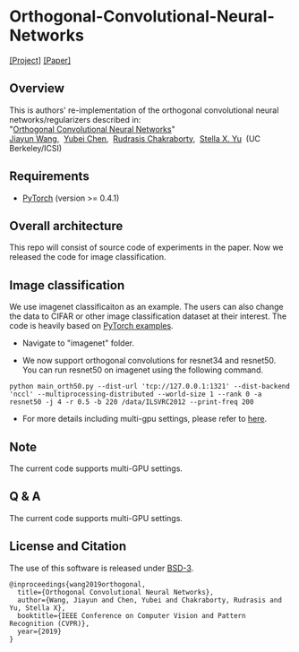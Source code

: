 # Orthogonal-Convolutional-Neural-Networks
[[Project]](http://pwang.pw/ocnn.html) [[Paper]](https://arxiv.org/abs/1911.12207)   

## Overview
This is authors' re-implementation of the orthogonal convolutional neural networks/regularizers described in:  
"[Orthogonal Convolutional Neural Networks](https://arxiv.org/abs/1911.12207)"   
[Jiayun Wang](http://pwang.pw/),&nbsp; [Yubei Chen](https://redwood.berkeley.edu/people/yubei-chen/),&nbsp;  [Rudrasis Chakraborty](https://rudra1988.github.io/),&nbsp; [Stella X. Yu](https://www1.icsi.berkeley.edu/~stellayu/)&nbsp; (UC Berkeley/ICSI)&nbsp; 

## Requirements
* [PyTorch](https://pytorch.org/) (version >= 0.4.1)

## Overall architecture
This repo will consist of source code of experiments in the paper. Now we released the code for image classification.

## Image classification

We use imagenet classificaiton as an example. The users can also change the data to CIFAR or other image classification dataset at their interest. The code is heavily based on [PyTorch examples](https://github.com/pytorch/examples/tree/master/imagenet).

- Navigate to "imagenet" folder.

- We now support orthogonal convolutions for resnet34 and resnet50. You can run resnet50 on imagenet using the following command. 
```
python main_orth50.py --dist-url 'tcp://127.0.0.1:1321' --dist-backend 'nccl' --multiprocessing-distributed --world-size 1 --rank 0 -a resnet50 -j 4 -r 0.5 -b 220 /data/ILSVRC2012 --print-freq 200
```

- For more details including multi-gpu settings, please refer to [here](https://github.com/samaonline/Orthogonal-Convolutional-Neural-Networks/blob/master/imagenet/README.md).

## Note
The current code supports multi-GPU settings.

## Q \& A
The current code supports multi-GPU settings.

## License and Citation
The use of this software is released under [BSD-3](https://github.com/samaonline/Orthogonal-Convolutional-Neural-Networks/blob/master/LICENSE).
```
@inproceedings{wang2019orthogonal,
  title={Orthogonal Convolutional Neural Networks},
  author={Wang, Jiayun and Chen, Yubei and Chakraborty, Rudrasis and Yu, Stella X},
  booktitle={IEEE Conference on Computer Vision and Pattern Recognition (CVPR)},
  year={2019}
}
```
